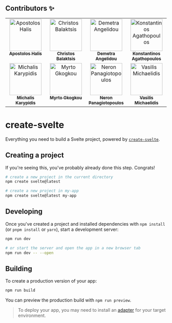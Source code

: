 ## Contributors ✨
<!-- 
    Apostolos Halis
    Christos Balaktsis
    Demetra Angelidou
    Konstantinos Agathopoulos
    Michalis Karypidis
    Myrto Gkogkou
    Neron Panagiotopoulos
    Vasilis Michaelidis
 -->
<table>
    <tbody>
        <tr>
            <td align="center" valign="top" width="25%">
                <a href="https://github.com/TolisSth">
                    <img src="https://avatars.githubusercontent.com/u/93685610?v=4?s=100" width="100px;" alt="Apostolos Halis"/>
                    <br />
                    <sub><b>Apostolos Halis</b></sub>
                </a>
            </td>
            <td align="center" valign="top" width="25%">
                <a href="https://github.com/balaktsisc">
                    <img src="https://avatars.githubusercontent.com/u/74056421?v=4?s=100" width="100px;" alt="Christos Balaktsis"/>
                    <br />
                    <sub><b>Christos Balaktsis</b></sub>
                </a>
            </td>
            <td align="center" valign="top" width="25%">
                <a href="https://github.com/dangelidou">
                    <img src="https://avatars.githubusercontent.com/u/115474360?v=4?s=100" width="100px;" alt="Demetra Angelidou"/>
                    <br />
                    <sub><b>Demetra Angelidou</b></sub>
                </a>
            </td>
            <td align="center" valign="top" width="25%">
                <a href="https://github.com/Kostaga">
                    <img src="https://avatars.githubusercontent.com/u/59094550?v=4?s=100" width="100px;" alt="Konstantinos Agathopoulos"/>
                    <br />
                    <sub><b>Konstantinos Agathopoulos</b></sub>
                </a>
            </td>
            </tr>
            <tr>
            <td align="center" valign="top" width="25%">
                <a href="https://github.com/RogZero">
                    <img src="https://avatars.githubusercontent.com/u/110724304?v=4?s=100" width="100px;" alt="Michalis Karypidis"/>
                    <br />
                    <sub><b>Michalis Karypidis</b></sub>
                </a>
            </td>
            <td align="center" valign="top" width="25%">
                <a href="https://github.com/itsMyrto">
                    <img src="https://avatars.githubusercontent.com/u/75997814?v=4?s=100" width="100px;" alt="Myrto Gkogkou"/>
                    <br />
                    <sub><b>Myrto Gkogkou</b></sub>
                </a>
            </td>
            <td align="center" valign="top" width="25%">
                <a href="https://github.com/neron-png">
                    <img src="https://avatars.githubusercontent.com/u/18248043?v=4?s=100" width="100px;" alt="Neron Panagiotopoulos"/>
                    <br />
                    <sub><b>Neron Panagiotopoulos</b></sub>
                </a>
            </td>
            </td>
            <td align="center" valign="top" width="25%">
                <a href="https://github.com/VasilisMicha">
                    <img src="https://avatars.githubusercontent.com/u/145148992?v=4?s=100" width="100px;" alt="Vasilis Michaelidis"/>
                    <br />
                    <sub><b>Vasilis Michaelidis</b></sub>
                </a>
            </td>
        </tr>
    </tbody>
</table>


# create-svelte

Everything you need to build a Svelte project, powered by [`create-svelte`](https://github.com/sveltejs/kit/tree/master/packages/create-svelte).

## Creating a project

If you're seeing this, you've probably already done this step. Congrats!

```bash
# create a new project in the current directory
npm create svelte@latest

# create a new project in my-app
npm create svelte@latest my-app
```

## Developing

Once you've created a project and installed dependencies with `npm install` (or `pnpm install` or `yarn`), start a development server:

```bash
npm run dev

# or start the server and open the app in a new browser tab
npm run dev -- --open
```

## Building

To create a production version of your app:

```bash
npm run build
```

You can preview the production build with `npm run preview`.

> To deploy your app, you may need to install an [adapter](https://kit.svelte.dev/docs/adapters) for your target environment.
